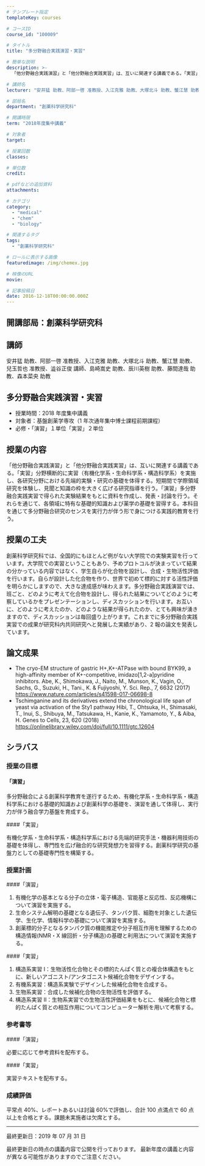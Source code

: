```yaml
---
# テンプレート指定
templateKey: courses

# コースID
course_id: "100009"

# タイトル
title: "多分野融合実践演習・実習"

# 簡単な説明
description: >-
  「他分野融合実践演習」と「他分野融合実践実習」は、互いに関連する講義である。「実習」分野横断的に実習（有機化学系・生命科学系・構造科学系）を実施し、各研究分野における先端的実験・研究の基礎を体得する。短期間で学際領域研究を体験し、見聞と知識の枠を大きく広げる研究指導を行う。「演習」多分野融合実践実習で得られた実験結果をもとに資料を作成し、発表・討論を行う。それらを通じて、各領域に特有な基礎的知識および薬学の基礎を習得する。本科目を通じて多分野融合研究のセンスを実行力が伴う形で身につける実践的教育を行う。

# 講師名
lecturer: "安井猛 助教、阿部一啓 准教授、入江克雅 助教、大塚北斗 助教、蟹江慧 助教、兒玉哲也 准教授、澁谷正俊 講師、島崎嵩史 助教、辰川英樹 助教、藤間達哉 助教、森本菜央 助教"

# 部局名
department: "創薬科学研究科"

# 開講時限
term: "2018年度集中講義"

# 対象者
target:

# 授業回数
classes:

# 単位数
credit:

# pdfなどの追加資料
attachments:

# カテゴリ
category:
  - "medical"
  - "chem"
  - "biology"

# 関連するタグ
tags:
  - "創薬科学研究科"

# ロールに表示する画像
featuredimage: /img/chemex.jpg

# 映像のURL
movie:

# 記事投稿日
date: 2016-12-18T00:00:00.000Z
---
```


## 開講部局：創薬科学研究科

## 講師

安井猛 助教、阿部一啓 准教授、入江克雅 助教、大塚北斗 助教、蟹江慧 助教、兒玉哲也 准教授、澁谷正俊 講師、島崎嵩史 助教、辰川英樹 助教、藤間達哉 助教、森本菜央 助教

## 多分野融合実践演習・実習

- 授業時間：2018 年度集中講義
- 対象者：基盤創薬学専攻（1 年次通年集中博士課程前期課程）
- 必修・「演習」１単位「実習」２単位

## 授業の内容

「他分野融合実践演習」と「他分野融合実践実習」は、互いに関連する講義である。「実習」分野横断的に実習（有機化学系・生命科学系・構造科学系）を実施し、各研究分野における先端的実験・研究の基礎を体得する。短期間で学際領域研究を体験し、見聞と知識の枠を大きく広げる研究指導を行う。「演習」多分野融合実践実習で得られた実験結果をもとに資料を作成し、発表・討論を行う。それらを通じて、各領域に特有な基礎的知識および薬学の基礎を習得する。本科目を通じて多分野融合研究のセンスを実行力が伴う形で身につける実践的教育を行う。

## 授業の工夫

創薬科学研究科では、全国的にもほとんど例がない大学院での実験実習を行っています。大学院での実習ということもあり、予めプロトコルが決まっていて結果の分かっている内容ではなく、学生自らが化合物を設計し、合成・生物活性評価を行います。自らが設計した化合物を作り、世界で初めて標的に対する活性評価を明らかにしますので、大きな達成感が味わえます。多分野融合実践演習では、班ごと、どのように考えて化合物を設計し、得られた結果についてどのように考察しているかをプレゼンテーションし、ディスカッションを行います。お互いに、どのように考えたのか、どのような結果が得られたのか、とても興味が湧きますので、ディスカッションは毎回盛り上がります。これまでに多分野融合実践実習での成果が研究科内共同研究へと発展した実績があり、2 報の論文を発表しています。

## 論文成果

- The cryo-EM structure of gastric H+,K+-ATPase with bound BYK99, a high-affinity member of K+-competitive, imidazo[1,2-a]pyridine inhibitors. Abe, K., Shimokawa, J., Naito, M., Munson, K., Vagin, O., Sachs, G., Suzuki, H., Tani., K. & Fujiyoshi, Y. Sci. Rep., 7, 6632 (2017) https://www.nature.com/articles/s41598-017-06698-8
- Tschimganine and its derivatives extend the chronological life span of yeast via activation of the Sty1 pathway Hibi, T., Ohtsuka, H., Shimasaki, T., Inui, S., Shibuya, M., Tatsukawa, H., Kanie, K., Yamamoto, Y., & Aiba, H. Genes to Cells, 23, 620 (2018) https://onlinelibrary.wiley.com/doi/full/10.1111/gtc.12604

## シラバス

### 授業の目標

#### 「演習」

多分野融合による創薬科学教育を遂行するため、有機化学系・生命科学系・構造科学系における基礎的知識および創薬科学の基礎を、演習を通して体得し、実行力が伴う融合学力基盤を育成する。

####「実習」

有機化学系・生命科学系・構造科学系における先端的研究手法・機器利用技術の基礎を体得し、専門性を広げ融合的な研究発想力を習得する。創薬科学研究の基盤力としての基礎専門性を構築する。

### 授業計画

####「演習」

1. 有機化学の基本となる分子の立体・電子構造、官能基と反応性、反応機構について演習を実施する。
1. 生命システム解明の基礎となる遺伝子、タンパク質、細胞を対象とした遺伝学、生化学、情報科学の基礎について演習を実施する。
1. 創薬標的分子となるタンパク質の機能推定や分子相互作用を理解するための構造情報(NMR・X 線回折・分子構造)の基礎と利用法について演習を実施する。

####「実習」

1. 構造系実習 I：生物活性化合物とその標的たんぱく質との複合体構造をもとに、新しいアゴニスト/アンタゴニスト候補化合物をデザインする。
1. 有機系実習：構造系実験でデザインした候補化合物を合成する。
1. 生物系実習：合成した候補化合物の生物活性を評価する。
1. 構造系実習 II：生物系実習での生物活性評価結果をもとに、候補化合物と標的たんぱく質との相互作用についてコンピューター解析を用いて考察する。

### 参考書等

####「演習」

必要に応じて参考資料を配布する。

####「実習」

実習テキストを配布する。

### 成績評価

平常点 40%、レポートあるいは討論 60%で評価し、合計 100 点満点で 60 点以上を合格とする。課題未実施者は欠席とする。

---

最終更新日：2019 年 07 月 31 日

最終更新日の時点の講義内容で公開を行っております。
最新年度の講義と内容が異なる可能性がありますのでご注意ください。
